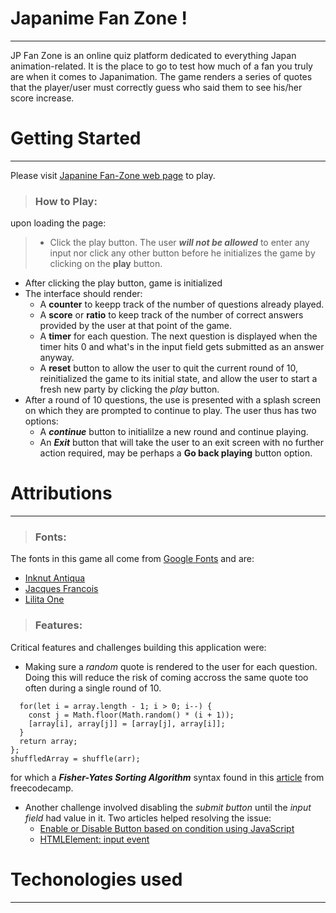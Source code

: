# Japanime Fan Zone !
***

JP Fan Zone is an online quiz platform dedicated to everything Japan animation-related. It is the place to go to test how much of a fan you truly are when it comes to Japanimation. The game renders a series of quotes that the player/user must correctly guess who said them to see his/her score increase.

# Getting Started
***

Please visit [Japanine Fan-Zone web page](https://jp-fan-zone.netlify.app/) to play.
> ### How to Play:
upon loading the page:
> - Click the play button. The user ***will not be allowed*** to enter any input nor click any other button before he initializes the game by clicking on the **play** button.
- After clicking the play button, game is initialized
- The interface should render:
  - A **counter** to keepp track of the number of questions already played.
  - A **score** or **ratio** to keep track of the number of correct answers provided by the user at that point of the game.
  - A **timer** for each question. The next question is displayed when the timer hits 0 and what's in the input field gets submitted as an answer anyway.
  - A **reset** button to allow the user to quit the current round of 10, reinitialized the game to its initial state, and allow the user to start a fresh new party by clicking the *play* button.
- After a round of 10 questions, the use is presented with a splash screen on which they are prompted to continue to play. The user thus has two options:
  - A ***continue*** button to initialilze a new round and continue playing.
  - An ***Exit*** button that will take the user to an exit screen with no further action required, may be perhaps a **Go back playing** button option.


# Attributions
***

> ### Fonts:
The fonts in this game all come from [Google Fonts](https://fonts.google.com/) and are:
 - [Inknut Antiqua](https://fonts.google.com/specimen/Inknut+Antiqua?query=inknut) 
 - [Jacques Francois](https://fonts.google.com/specimen/Jacques+Francois?query=jacques+fra)
 - [Lilita One](https://fonts.google.com/specimen/Lilita+One?query=lilita)

 > ### Features:
 Critical features and challenges building this application were:
 - Making sure a *random* quote is rendered to the user for each question. Doing this will reduce the risk of coming accross the same quote too often during a single round of 10.
  ```const shuffle = (array) => {
    for(let i = array.length - 1; i > 0; i--) {
      const j = Math.floor(Math.random() * (i + 1));
      [array[i], array[j]] = [array[j], array[i]];
    }
    return array;
  };
  shuffledArray = shuffle(arr); 
  ```
  for which a ***Fisher-Yates Sorting Algorithm*** syntax found in this [article](https://www.freecodecamp.org/news/how-to-shuffle-an-array-of-items-using-javascript-or-typescript/) from freecodecamp.

  - Another challenge involved disabling the *submit button* until the *input field* had value in it. Two articles helped resolving the issue:
    - [
Enable or Disable Button based on condition using JavaScript ](https://www.aspsnippets.com/Articles/Enable-or-Disable-Button-based-on-condition-using-JavaScript.aspx)
    - [HTMLElement: input event](https://developer.mozilla.org/en-US/docs/Web/API/HTMLElement/input_event)

# Techonologies used
***




